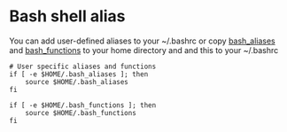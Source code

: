 # Bash shell alias
You can add user-defined aliases to your ~/.bashrc
or copy [bash_aliases](.bash_aliases) and [bash_functions](.bash_functions) to your home directory
and and this to your  ~/.bashrc
```
# User specific aliases and functions
if [ -e $HOME/.bash_aliases ]; then
    source $HOME/.bash_aliases
fi

if [ -e $HOME/.bash_functions ]; then
    source $HOME/.bash_functions
fi
```
